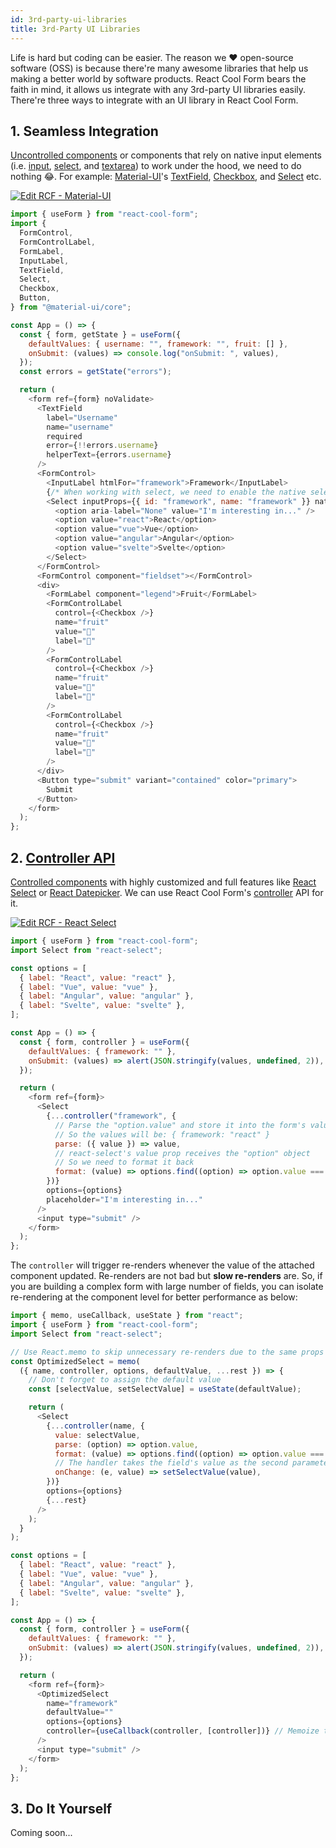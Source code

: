 ```yaml
---
id: 3rd-party-ui-libraries
title: 3rd-Party UI Libraries
---
```


Life is hard but coding can be easier. The reason we ❤️ open-source software (OSS) is because there're many awesome libraries that help us making a better world by software products. React Cool Form bears the faith in mind, it allows us integrate with any 3rd-party UI libraries easily. There're three ways to integrate with an UI library in React Cool Form.

## 1. Seamless Integration

[Uncontrolled components](https://reactjs.org/docs/uncontrolled-components.html) or components that rely on native input elements (i.e. [input](https://developer.mozilla.org/en-US/docs/Web/HTML/Element/input), [select](https://developer.mozilla.org/en-US/docs/Web/HTML/Element/select), and [textarea](https://developer.mozilla.org/en-US/docs/Web/HTML/Element/textarea)) to work under the hood, we need to do nothing 😂. For example: [Material-UI](https://material-ui.com)'s [TextField](https://material-ui.com/components/text-fields), [Checkbox](https://material-ui.com/components/checkboxes), and [Select](https://material-ui.com/components/selects) etc.

[![Edit RCF - Material-UI](https://codesandbox.io/static/img/play-codesandbox.svg)](https://codesandbox.io/s/rcf-material-ui-xyi0b?fontsize=14&hidenavigation=1&theme=dark)

```js
import { useForm } from "react-cool-form";
import {
  FormControl,
  FormControlLabel,
  FormLabel,
  InputLabel,
  TextField,
  Select,
  Checkbox,
  Button,
} from "@material-ui/core";

const App = () => {
  const { form, getState } = useForm({
    defaultValues: { username: "", framework: "", fruit: [] },
    onSubmit: (values) => console.log("onSubmit: ", values),
  });
  const errors = getState("errors");

  return (
    <form ref={form} noValidate>
      <TextField
        label="Username"
        name="username"
        required
        error={!!errors.username}
        helperText={errors.username}
      />
      <FormControl>
        <InputLabel htmlFor="framework">Framework</InputLabel>
        {/* When working with select, we need to enable the native select element or you can use the "NativeSelect" instead */}
        <Select inputProps={{ id: "framework", name: "framework" }} native>
          <option aria-label="None" value="I'm interesting in..." />
          <option value="react">React</option>
          <option value="vue">Vue</option>
          <option value="angular">Angular</option>
          <option value="svelte">Svelte</option>
        </Select>
      </FormControl>
      <FormControl component="fieldset"></FormControl>
      <div>
        <FormLabel component="legend">Fruit</FormLabel>
        <FormControlLabel
          control={<Checkbox />}
          name="fruit"
          value="🍎"
          label="🍎"
        />
        <FormControlLabel
          control={<Checkbox />}
          name="fruit"
          value="🍋"
          label="🍋"
        />
        <FormControlLabel
          control={<Checkbox />}
          name="fruit"
          value="🥝"
          label="🥝"
        />
      </div>
      <Button type="submit" variant="contained" color="primary">
        Submit
      </Button>
    </form>
  );
};
```

## 2. [Controller API](../api-reference/use-form#controller)

[Controlled components](https://reactjs.org/docs/forms.html#controlled-components) with highly customized and full features like [React Select](https://react-select.com) or [React Datepicker](https://reactdatepicker.com). We can use React Cool Form's [controller](../api-reference/use-form#controller) API for it.

[![Edit RCF - React Select](https://codesandbox.io/static/img/play-codesandbox.svg)](https://codesandbox.io/s/rcf-react-select-djsl1?fontsize=14&hidenavigation=1&theme=dark)

```js
import { useForm } from "react-cool-form";
import Select from "react-select";

const options = [
  { label: "React", value: "react" },
  { label: "Vue", value: "vue" },
  { label: "Angular", value: "angular" },
  { label: "Svelte", value: "svelte" },
];

const App = () => {
  const { form, controller } = useForm({
    defaultValues: { framework: "" },
    onSubmit: (values) => alert(JSON.stringify(values, undefined, 2)),
  });

  return (
    <form ref={form}>
      <Select
        {...controller("framework", {
          // Parse the "option.value" and store it into the form's values
          // So the values will be: { framework: "react" }
          parse: ({ value }) => value,
          // react-select's value prop receives the "option" object
          // So we need to format it back
          format: (value) => options.find((option) => option.value === value),
        })}
        options={options}
        placeholder="I'm interesting in..."
      />
      <input type="submit" />
    </form>
  );
};
```

The `controller` will trigger re-renders whenever the value of the attached component updated. Re-renders are not bad but **slow re-renders** are. So, if you are building a complex form with large number of fields, you can isolate re-rendering at the component level for better performance as below:

```js
import { memo, useCallback, useState } from "react";
import { useForm } from "react-cool-form";
import Select from "react-select";

// Use React.memo to skip unnecessary re-renders due to the same props
const OptimizedSelect = memo(
  ({ name, controller, options, defaultValue, ...rest }) => {
    // Don't forget to assign the default value
    const [selectValue, setSelectValue] = useState(defaultValue);

    return (
      <Select
        {...controller(name, {
          value: selectValue,
          parse: (option) => option.value,
          format: (value) => options.find((option) => option.value === value),
          // The handler takes the field's value as the second parameter that can be used to set the state
          onChange: (e, value) => setSelectValue(value),
        })}
        options={options}
        {...rest}
      />
    );
  }
);

const options = [
  { label: "React", value: "react" },
  { label: "Vue", value: "vue" },
  { label: "Angular", value: "angular" },
  { label: "Svelte", value: "svelte" },
];

const App = () => {
  const { form, controller } = useForm({
    defaultValues: { framework: "" },
    onSubmit: (values) => alert(JSON.stringify(values, undefined, 2)),
  });

  return (
    <form ref={form}>
      <OptimizedSelect
        name="framework"
        defaultValue=""
        options={options}
        controller={useCallback(controller, [controller])} // Memoize the "controller" method
      />
      <input type="submit" />
    </form>
  );
};
```

## 3. Do It Yourself

Coming soon...

